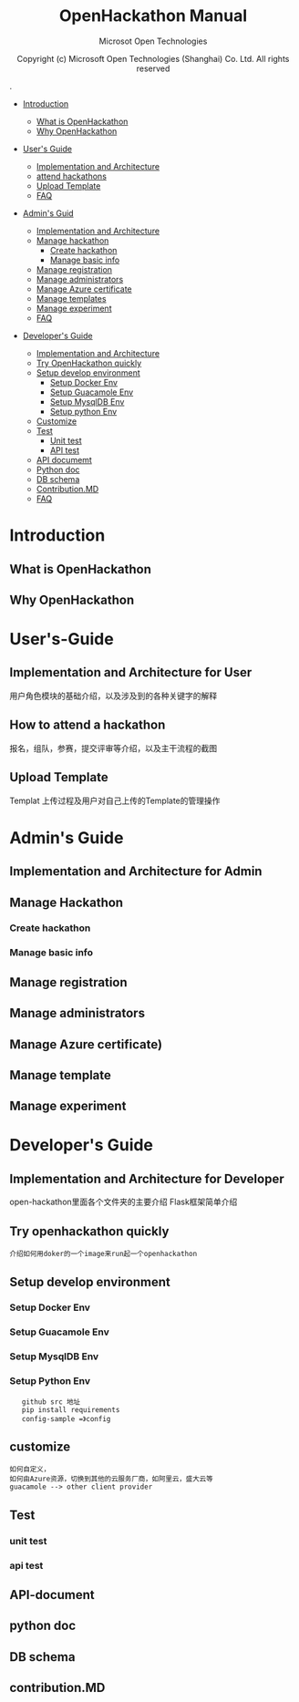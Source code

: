 
<h1 align = "center">OpenHackathon Manual</h1>   
<p align = "center">Microsot Open Technologies</p>                  
<p align = "center">Copyright (c) Microsoft Open Technologies (Shanghai) Co. Ltd. All rights reserved</p>
.






* [Introduction](#Introduction)
  * [What is OpenHackathon](#What-is-OpenHackathon)
  * [Why OpenHackathon](#Why-OpenHackathon)

* [User's Guide](#User's-Guide)
  * [Implementation and Architecture](#Implementation-and-Architecture-for-User)
  * [attend hackathons](#how-to-attend-a-hackathon)
  * [Upload Template](#Upload-Template)
  * [FAQ](#FAQ)

* [Admin's Guid](#admin's-guide)
  * [Implementation and Architecture](#Implementation-and-Architecture-for-Admin)
  * [Manage hackathon](#how-to-manage-a-hackathon)
    * [Create hackathon](#create-hackathon)
    * [Manage basic info](#manage-basic-info)
  * [Manage registration](#manage-registration)
  * [Manage administrators](#manage-administrators)
  * [Manage Azure certificate](#manage-Azure-certificate)
  * [Manage templates](#manage-template)
  * [Manage experiment](#manage-experiment)
  * [FAQ](#FAQ)

* [Developer's Guide](#Developer's-Guide)
  * [Implementation and Architecture](#Implementation-and-Architecture-for-Developer)
  * [Try OpenHackathon quickly](#Try-openhackathon-quickly)
  * [Setup develop environment](#Setup-develop-environment)
    * [Setup Docker Env](#Setup-Docker-Env)
    * [Setup Guacamole Env](#Setup-Guacamole-Env)
    * [Setup MysqlDB Env](#Setup-MysqlDB-Env)
    * [Setup python Env](#Setup-python-Env)
  * [Customize](#Customize)
  * [Test](#Test)
    * [Unit test](#Unit-test)
    * [API test](#API-test)
  * [API documemt](#API-document)
  * [Python doc](#Python-doc)
  * [DB schema](#DB-schema)
  * [Contribution.MD](#Contribution.MD)
  * [FAQ](#QA)




# Introduction
## What is OpenHackathon
## Why OpenHackathon


# User's-Guide
## Implementation and Architecture for User
用户角色模块的基础介绍，以及涉及到的各种关键字的解释
## How to attend a hackathon
报名，组队，参赛，提交评审等介绍，以及主干流程的截图
## Upload Template
Templat 上传过程及用户对自己上传的Template的管理操作


# Admin's Guide
## Implementation and Architecture for Admin
## Manage Hackathon
### Create hackathon
### Manage basic info
## Manage registration
## Manage administrators
## Manage Azure certificate)
## Manage template
## Manage experiment


# Developer's Guide
## Implementation and Architecture for Developer
   open-hackathon里面各个文件夹的主要介绍
   Flask框架简单介绍
## Try openhackathon quickly
    介绍如何用doker的一个image来run起一个openhackathon
## Setup develop environment
### Setup Docker Env
### Setup Guacamole Env
### Setup MysqlDB Env
### Setup Python Env
       github src 地址
       pip install requirements
       config-sample =》config

## customize
    如何自定义，
    如何由Azure资源，切换到其他的云服务厂商，如阿里云，盛大云等
    guacamole --> other client provider
    
## Test
### unit test
### api test
    
## API-document
## python doc
## DB schema
## contribution.MD






